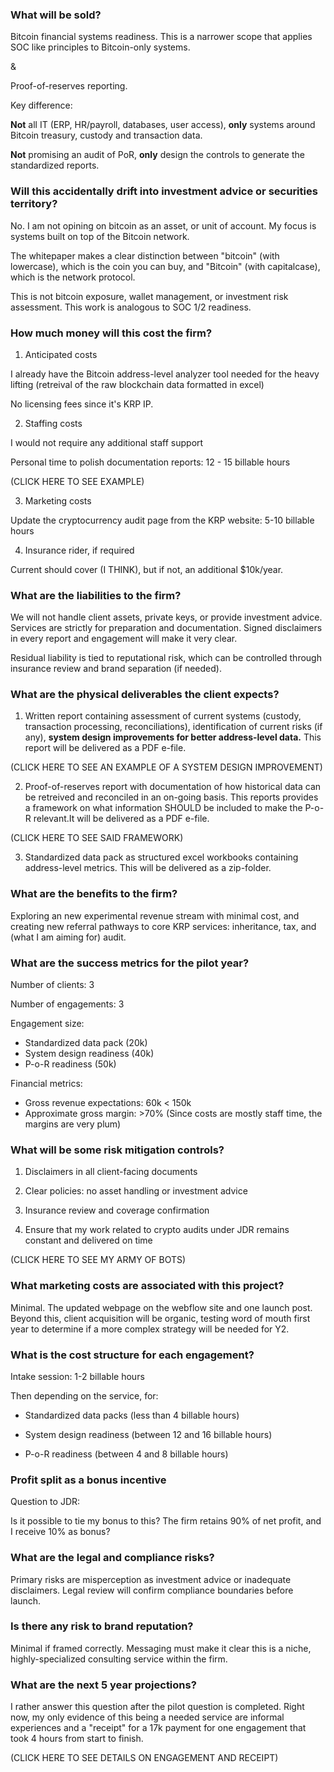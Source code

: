### What will be sold?

Bitcoin financial systems readiness. This is a narrower scope that applies SOC like principles to Bitcoin-only systems.

&

Proof-of-reserves reporting.


Key difference:

**Not** all IT (ERP, HR/payroll, databases, user access), **only** systems around Bitcoin treasury, custody and transaction data.

**Not** promising an audit of PoR, **only** design the controls to generate the standardized reports.


### Will this accidentally drift into investment advice or securities territory?

No. I am not opining on bitcoin as an asset, or unit of account. My focus is systems built on top of the Bitcoin network.

The whitepaper makes a clear distinction between "bitcoin" (with lowercase), which is the coin you can buy, and "Bitcoin" (with capitalcase), which is the network protocol.

This is not bitcoin exposure, wallet management, or investment risk assessment. This work is analogous to SOC 1/2 readiness.


### How much money will this cost the firm?

1. Anticipated costs

I already have the Bitcoin address-level analyzer tool needed for the heavy lifting (retreival of the raw blockchain data formatted in excel)

No licensing fees since it's KRP IP.

2. Staffing costs

I would not require any additional staff support

Personal time to polish documentation reports: 12 - 15 billable hours

(CLICK HERE TO SEE EXAMPLE)

3. Marketing costs

Update the cryptocurrency audit page from the KRP website: 5-10 billable hours

4. Insurance rider, if required

Current should cover (I THINK), but if not, an additional $10k/year.

### What are the liabilities to the firm?

We will not handle client assets, private keys, or provide investment advice. Services are strictly for preparation and documentation. Signed disclaimers in every report and engagement will make it very clear.

Residual liability is tied to reputational risk, which can be controlled through insurance review and brand separation (if needed).

### What are the physical deliverables the client expects?

1. Written report containing assessment of current systems (custody, transaction processing, reconciliations), identification of current risks (if any), **system design improvements for better address-level data.** This report will be delivered as a PDF e-file.

(CLICK HERE TO SEE AN EXAMPLE OF A SYSTEM DESIGN IMPROVEMENT)

2. Proof-of-reserves report with documentation of how historical data can be retreived and reconciled in an on-going basis. This reports provides a framework on what information SHOULD be included to make the P-o-R relevant.It will be delivered as a PDF e-file.

(CLICK HERE TO SEE SAID FRAMEWORK)

3. Standardized data pack as structured excel workbooks containing address-level metrics. This will be delivered as a zip-folder.

### What are the benefits to the firm?

Exploring an new experimental revenue stream with minimal cost, and creating new referral pathways to core KRP services: inheritance, tax, and (what I am aiming for) audit.

### What are the success metrics for the pilot year?

Number of clients: 3

Number of engagements: 3

Engagement size:

- Standardized data pack (20k)
- System design readiness (40k)
- P-o-R readiness (50k)

Financial metrics:

- Gross revenue expectations: 60k < 150k
- Approximate gross margin: >70% (Since costs are mostly staff time, the margins are very plum)

### What will be some risk mitigation controls?

1. Disclaimers in all client-facing documents

2. Clear policies: no asset handling or investment advice

3. Insurance review and coverage confirmation

4. Ensure that my work related to crypto audits under JDR remains constant and delivered on time

(CLICK HERE TO SEE MY ARMY OF BOTS)

### What marketing costs are associated with this project?

Minimal. The updated webpage on the webflow site and one launch post. Beyond this, client acquisition will be organic, testing word of mouth first year to determine if a more complex strategy will be needed for Y2.

### What is the cost structure for each engagement?

Intake session: 1-2 billable hours

Then depending on the service, for:

- Standardized data packs (less than 4 billable hours)

- System design readiness (between 12 and 16 billable hours)

- P-o-R readiness (between 4 and 8 billable hours)

### Profit split as a bonus incentive

Question to JDR:

Is it possible to tie my bonus to this? The firm retains 90% of net profit, and I receive 10% as bonus?

### What are the legal and compliance risks?

Primary risks are misperception as investment advice or inadequate disclaimers. Legal review will confirm compliance boundaries before launch.

### Is there any risk to brand reputation?

Minimal if framed correctly. Messaging must make it clear this is a niche, highly-specialized consulting service within the firm.

### What are the next 5 year projections?

I rather answer this question after the pilot question is completed. Right now, my only evidence of this being a needed service are informal experiences and a "receipt" for a 17k payment for one engagement that took 4 hours from start to finish.

(CLICK HERE TO SEE DETAILS ON ENGAGEMENT AND RECEIPT)
